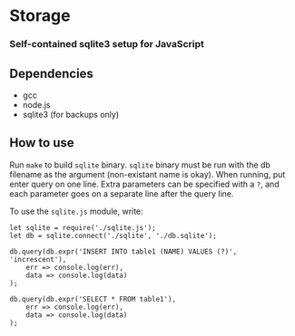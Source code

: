 # Storage
### Self-contained sqlite3 setup for JavaScript

## Dependencies
* gcc
* node.js
* sqlite3 (for backups only)

## How to use
Run `make` to build `sqlite` binary.
`sqlite` binary must be run with the db filename as the argument (non-existant name is okay).
When running, put enter query on one line. Extra parameters can be specified with a `?`, and each parameter goes on a separate line after the query line.

To use the `sqlite.js` module, write:
```
let sqlite = require('./sqlite.js');
let db = sqlite.connect('./sqlite', './db.sqlite');

db.query(db.expr('INSERT INTO table1 (NAME) VALUES (?)', 'increscent'),
    err => console.log(err),
    data => console.log(data)
);

db.query(db.expr('SELECT * FROM table1'),
    err => console.log(err),
    data => console.log(data)
);
```
